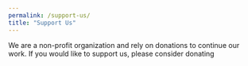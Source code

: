 ```yaml
---
permalink: /support-us/
title: "Support Us"
---
```


We are a non-profit organization and rely on donations to continue our work. If you would like to support us, please consider donating